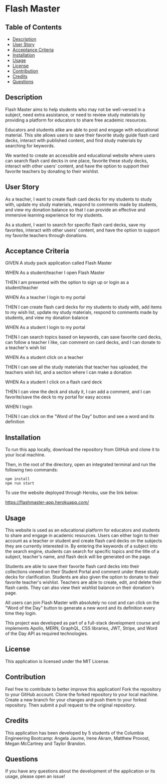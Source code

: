 # Flash Master

## Table of Contents

- [Description](#description)
- [User Story](#user-story)
- [Acceptance Criteria](#acceptance-criteria)
- [Installation](#installation)
- [Usage](#usage)
- [License](#license)
- [Contribution](#contribution)
- [Credits](#credits)
- [Questions](#questions)

## Description

Flash Master aims to help students who may not be well-versed in a subject, need extra assistance, or need to review study materials by providing a platform for educators to share free academic resources. 

Educators and students alike are able to post and engage with educational material. 
This site allows users to save their favorite study guide flash card decks, interact with published content, and find study materials by searching for keywords. 

We wanted to create an accessible and educational website where users can search flash card decks in one place, favorite these study decks, interact with other users’ content, and have the option to support their favorite teachers by donating to their wishlist. 

## User Story

As a teacher, I want to create flash card decks for my students to study with, update my study materials, respond to comments made by students, and view my donation balance so that I can provide an effective and immersive learning experience for my students. 
  
As a student, I want to search for specific flash card decks, save my favorites, interact with other users' content, and have the option to support my favorite teachers through donations. 

## Acceptance Criteria 
GIVEN A study pack application called Flash Master

WHEN As a student/teacher I open Flash Master 

THEN I am presented with the option to sign up or login as a student/teacher

WHEN As a teacher I login to my portal

THEN I can create flash card decks for my students to study with, add items to my wish list, update my study materials, respond to comments made by students, and view my donation balance

WHEN As a student I login to my portal

THEN I can search topics based on keywords, can save favorite card decks, can follow a teacher I like, can comment on card decks, and I can donate to a teacher's wish list

WHEN As a student click on a teacher 

THEN I can see all the study materials that teacher has uploaded, the teachers wish list, and a section where I can make a donation

WHEN As a student I click on a flash card deck 

THEN I can view the deck and study it, I can add a comment, and I can favorite/save the deck to my portal for easy access

WHEN I login 

THEN I can click on the "Word of the Day" button and see a word and its definition 

## Installation

To run this app locally, download the repository from GitHub and clone it to your local machine.

Then, in the root of the directory, open an integrated terminal and run the following two commands:

```
npm install
npm run start
```
To use the website deployed through Heroku, use the link below:

https://flashmaster-app.herokuapp.com/ 

## Usage

This website is used as an educational platform for educators and students to share and engage in academic resources. 
Users can either login to their account as a teacher or student and create flash card decks on the subjects they are currently interested in. By entering the keywords of a subject into the search engine, students can search for specific topics and the title of a subject, teacher's name, and flash deck will be generated on the page. 

Students are able to save their favorite flash card decks into their collections viewed on their Student Portal and comment under these study decks for clarification. Students are also given the option to donate to their favorite teacher's wishlist. Teachers are able to create, edit, and delete their flash cards. They can also view their wishlist balance on their donation's page. 

All users can join Flash Master with absolutely no cost and can click on the "Word of the Day" button to generate a new word and its definition every time they login. 

This project was developed as part of a full-stack development course and implements Apollo, MERN, GraphQL, CSS libraries, JWT, Stripe, and Word of the Day API as required technologies. 


## License

This application is licensed under the MIT License.

## Contribution

Feel free to contribute to better improve this application! Fork the repository to your GitHub account. Clone the forked repository to your local machine. Create a new branch for your changes and push them to your forked repository. Then submit a pull request to the original repository.

## Credits

This application has been developed by 5 students of the Columbia Engineering Bootcamp: Angela Jaume, Irene Akram, Matthew Provost, Megan McCartney and Taylor Brandon.

## Questions

If you have any questions about the development of the application or its usage, please open an issue!
